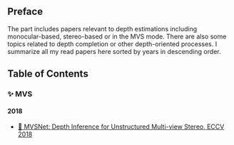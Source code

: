## Preface
The part includes papers relevant to depth estimations including monocular-based, stereo-based or in the MVS mode. There are also some topics related to depth completion or other depth-oriented processes. I summarize all my read papers here sorted by years in descending order.

## Table of Contents
### ✨ MVS
#### 2018
- [📑 MVSNet: Depth Inference for Unstructured Multi-view Stereo, ECCV 2018](./MVS/MVSNet-ECCV18.md)
